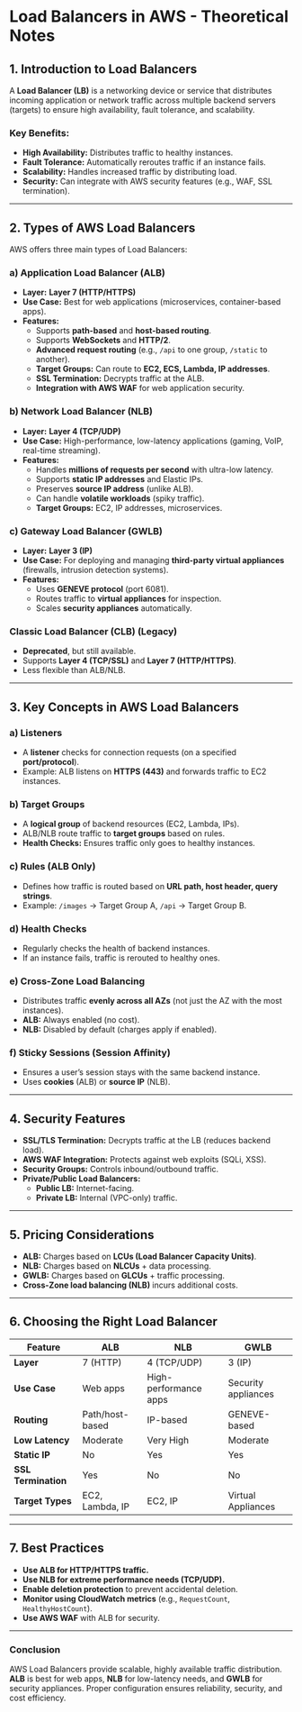 # **Load Balancers in AWS - Theoretical Notes**

## **1. Introduction to Load Balancers**
A **Load Balancer (LB)** is a networking device or service that distributes incoming application or network traffic across multiple backend servers (targets) to ensure high availability, fault tolerance, and scalability.

### **Key Benefits:**
- **High Availability:** Distributes traffic to healthy instances.
- **Fault Tolerance:** Automatically reroutes traffic if an instance fails.
- **Scalability:** Handles increased traffic by distributing load.
- **Security:** Can integrate with AWS security features (e.g., WAF, SSL termination).

---

## **2. Types of AWS Load Balancers**
AWS offers three main types of Load Balancers:

### **a) Application Load Balancer (ALB)**
- **Layer:** **Layer 7 (HTTP/HTTPS)**
- **Use Case:** Best for web applications (microservices, container-based apps).
- **Features:**
  - Supports **path-based** and **host-based routing**.
  - Supports **WebSockets** and **HTTP/2**.
  - **Advanced request routing** (e.g., `/api` to one group, `/static` to another).
  - **Target Groups:** Can route to **EC2, ECS, Lambda, IP addresses**.
  - **SSL Termination:** Decrypts traffic at the ALB.
  - **Integration with AWS WAF** for web application security.

### **b) Network Load Balancer (NLB)**
- **Layer:** **Layer 4 (TCP/UDP)**
- **Use Case:** High-performance, low-latency applications (gaming, VoIP, real-time streaming).
- **Features:**
  - Handles **millions of requests per second** with ultra-low latency.
  - Supports **static IP addresses** and Elastic IPs.
  - Preserves **source IP address** (unlike ALB).
  - Can handle **volatile workloads** (spiky traffic).
  - **Target Groups:** EC2, IP addresses, microservices.

### **c) Gateway Load Balancer (GWLB)**
- **Layer:** **Layer 3 (IP)**
- **Use Case:** For deploying and managing **third-party virtual appliances** (firewalls, intrusion detection systems).
- **Features:**
  - Uses **GENEVE protocol** (port 6081).
  - Routes traffic to **virtual appliances** for inspection.
  - Scales **security appliances** automatically.

### **Classic Load Balancer (CLB) (Legacy)**
- **Deprecated**, but still available.
- Supports **Layer 4 (TCP/SSL)** and **Layer 7 (HTTP/HTTPS)**.
- Less flexible than ALB/NLB.

---

## **3. Key Concepts in AWS Load Balancers**

### **a) Listeners**
- A **listener** checks for connection requests (on a specified **port/protocol**).
- Example: ALB listens on **HTTPS (443)** and forwards traffic to EC2 instances.

### **b) Target Groups**
- A **logical group** of backend resources (EC2, Lambda, IPs).
- ALB/NLB route traffic to **target groups** based on rules.
- **Health Checks:** Ensures traffic only goes to healthy instances.

### **c) Rules (ALB Only)**
- Defines how traffic is routed based on **URL path, host header, query strings**.
- Example: `/images` → Target Group A, `/api` → Target Group B.

### **d) Health Checks**
- Regularly checks the health of backend instances.
- If an instance fails, traffic is rerouted to healthy ones.

### **e) Cross-Zone Load Balancing**
- Distributes traffic **evenly across all AZs** (not just the AZ with the most instances).
- **ALB:** Always enabled (no cost).
- **NLB:** Disabled by default (charges apply if enabled).

### **f) Sticky Sessions (Session Affinity)**
- Ensures a user’s session stays with the same backend instance.
- Uses **cookies** (ALB) or **source IP** (NLB).

---

## **4. Security Features**
- **SSL/TLS Termination:** Decrypts traffic at the LB (reduces backend load).
- **AWS WAF Integration:** Protects against web exploits (SQLi, XSS).
- **Security Groups:** Controls inbound/outbound traffic.
- **Private/Public Load Balancers:**
  - **Public LB:** Internet-facing.
  - **Private LB:** Internal (VPC-only) traffic.

---

## **5. Pricing Considerations**
- **ALB:** Charges based on **LCUs (Load Balancer Capacity Units)**.
- **NLB:** Charges based on **NLCUs** + data processing.
- **GWLB:** Charges based on **GLCUs** + traffic processing.
- **Cross-Zone load balancing (NLB)** incurs additional costs.

---

## **6. Choosing the Right Load Balancer**
| Feature | ALB | NLB | GWLB |
|---------|-----|-----|------|
| **Layer** | 7 (HTTP) | 4 (TCP/UDP) | 3 (IP) |
| **Use Case** | Web apps | High-performance apps | Security appliances |
| **Routing** | Path/host-based | IP-based | GENEVE-based |
| **Low Latency** | Moderate | Very High | Moderate |
| **Static IP** | No | Yes | Yes |
| **SSL Termination** | Yes | No | No |
| **Target Types** | EC2, Lambda, IP | EC2, IP | Virtual Appliances |

---

## **7. Best Practices**
- **Use ALB for HTTP/HTTPS traffic.**
- **Use NLB for extreme performance needs (TCP/UDP).**
- **Enable deletion protection** to prevent accidental deletion.
- **Monitor using CloudWatch metrics** (e.g., `RequestCount`, `HealthyHostCount`).
- **Use AWS WAF** with ALB for security.

---

### **Conclusion**
AWS Load Balancers provide scalable, highly available traffic distribution. **ALB** is best for web apps, **NLB** for low-latency needs, and **GWLB** for security appliances. Proper configuration ensures reliability, security, and cost efficiency.